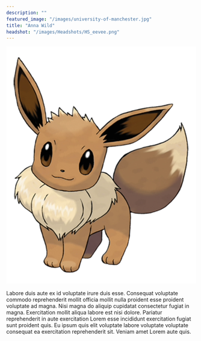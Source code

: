 ```yaml
---
description: ""
featured_image: "/images/university-of-manchester.jpg"
title: "Anna Wild"
headshot: "/images/Headshots/HS_eevee.png"
---
```


![img](/images/Headshots/HS_eevee.png)

Labore duis aute ex id voluptate irure duis esse. Consequat voluptate commodo reprehenderit mollit officia mollit nulla proident esse proident voluptate ad magna. Nisi magna do aliquip cupidatat consectetur fugiat in magna. Exercitation mollit aliqua labore est nisi dolore. Pariatur reprehenderit in aute exercitation Lorem esse incididunt exercitation fugiat sunt proident quis. Eu ipsum quis elit voluptate labore voluptate voluptate consequat ea exercitation reprehenderit sit. Veniam amet Lorem aute quis.
